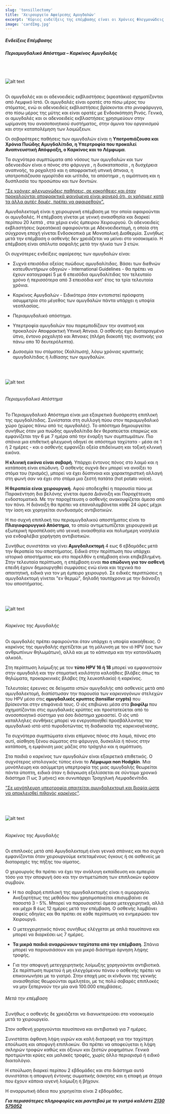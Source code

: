 ```yaml
---
slug: 'tonsillectomy'
title: 'Χειρουργείο Αφαίρεσης Αμυγδαλών'
excerpt: 'Κύριες ενδείξεις της επέμβασης είναι οι Χρόνιες Φλεγμονώδεις Παθήσεις, οι Κακοήθειες και το Λέμφωμα και η Αποφρακτική Υπνική Άπνοια.'
image: 'cardImg.jpg'
---
```

##### Ενδείξεις Επέμβασης
##### Περιαμυγδαλικό Απόστημα – Καρκίνος Αμυγδαλής
<br/>
<br/>

![alt text](cardImg.jpg)
<br/>
<br/>

Οι αμυγδαλές και οι αδενοειδείς εκβλαστήσεις (κρεατάκια) σχηματίζονται από Λεμφικό Ιστό. Οι αμυγδαλές είναι ορατές στο πίσω μέρος του στόματος, ενώ οι αδενοειδείς εκβλαστήσεις βρίσκονται στο ρινοφάρυγγα, στο πίσω μέρος της μύτης και είναι ορατές με Ενδοσκόπηση Ρινός. Γενικά, οι αμυγδαλές και οι αδενοειδείς εκβλαστήσεις χρησιμεύουν στην ωρίμανση του ανοσοποιητικού συστήματος, στην άμυνα του οργανισμού και στην καταπολέμηση των λοιμώξεων. 


Οι σοβαρότερες παθήσεις των αμυγδαλών είναι η **Υποτροπιάζουσα και Χρόνια Πυώδης Αμυγδαλίτιδα, η Υπερτροφία που προκαλεί Αναπνευστική Απόφραξη, ο Καρκίνος και το Λέμφωμα**. 


Τα συχνότερα συμπτώματα από νόσους των αμυγδαλών και των αδενοειδών είναι ο πόνος στο φάρυγγα , η δυσκαταποσία , η δυσχέρεια αναπνοής, το ροχαλητό και η αποφρακτική υπνική άπνοια, η υποτροπιάζουσα ιγμορίτιδα και ωτίτιδα, τα απόστημα , η αιμόπτυση και η δυσπλασία του προσώπου και των δοντιών. 

<u>"Σε χρόνιες φλεγμονώδεις παθήσεις, σε κακοήθειες και όταν προκαλούνται αποφρακτικά φαινόμενα είναι φανερό ότι, οι χρήσιμες κατά τα άλλα αυτές δομές, πρέπει να αφαιρεθούν".</u>

Αμυγδαλεκτομή είναι η χειρουργική επέμβαση με την οποία αφαιρούνται οι αμυγδαλές. Η επέμβαση γίνεται με γενική αναισθησία και διαρκεί περίπου 20 λεπτά , στα χέρια ενός έμπειρου Χειρουργού. Οι αδενοειδείς εκβλαστήσεις (κρεατάκια) αφαιρούνται με Αδενοειδεκτομή, η οποία στη σύγχρονη εποχή γίνεται Ενδοσκοπικά με Μονοπολική Διαθερμία. Συνήθως μετά την επέμβαση ο ασθενής δεν χρειάζεται να μείνει στο νοσοκομείο. Η επέμβαση είναι απόλυτα ασφαλής μετά την ηλικία των 3 ετών.

Οι συχνότερες ενδείξεις αφαίρεσης των αμυγδαλών είναι:

* Συχνά επεισόδια οξείας πυώδους αμυγδαλίτιδας. 
Βάσει των διεθνών κατευθυντήριων οδηγιών - International Guidelines - θα πρέπει να έχουν καταγραφεί 5 με 6 επεισόδια αμυγδαλίτιδας τον τελευταίο χρόνο ή περισσότερα από 3 επεισόδια κατ' έτος τα τρία τελευταία χρόνια.

* Καρκίνος Αμυγδαλών - Ειδικότερα όταν εντοπιστεί πρόσφατη ασυμμετρία στο μέγεθος των αμυγδαλών πάντα υπάρχει η υποψία νεοπλασίας.

* Περιαμυγδαλικό απόστημα.

* Υπερτροφία αμυγδαλών που παρεμποδίζουν την αναπνοή και προκαλούν Αποφρακτική Υπνική Άπνοια. Ο ασθενής έχει διαταραγμένο ύπνο, έντονο ροχαλητό και Άπνοιες (πλήρη διακοπή της αναπνοής για πάνω απο 10 δευτερόλεπτα).

* Δυσοσμία του στόματος (Χαλίτωση), λόγω χρόνιας κρυπτικής αμυγδαλίτιδας ή λιθίασης των αμυγδαλών.

<br/>
<br/>

![alt text](pa1.jpg)
<br/>
<br/>

###### Περιαμυγδαλικό Απόστημα

Το Περιαμυγδαλικό Απόστημα είναι μια εξαιρετικά δυσάρεστη επιπλοκή της αμυγδαλίτιδας. Συνίσταται στη συλλογή πύου στον περιαμυγδαλικό χώρο (χώρος πάνω από τις αμυγδαλές). Το απόστημα δημιουργείται συνήθως όταν μια πυώδης αμυγδαλίτιδα δεν θεραπεύεται επαρκώς και εμφανίζεται την 6 με 7 ημέρα από την έναρξη των συμπτωμάτων. Πιο σπάνια μια επιθετική φλεγμονή οδηγεί σε απόστημα ταχύτατα - μέσα σε 1 ή 2 ημέρες - και ο ασθενής εμφανίζει οξεία επιδείνωση και τοξική κλινική εικόνα. 

**Η κλινική εικόνα είναι σοβαρή**. Υπάρχει έντονος πόνος στο λαιμό και η κατάποση είναι επώδυνη. Ο ασθενής συχνά δεν μπορεί να ανοίξει το στόμα του (τρισμός), μπορεί να έχει δύσπνοια και χαρακτηριστική αλλαγή στη φωνή σαν να έχει στο στόμα μια ζεστή πατάτα (hot potato voice).

**Η θεραπεία είναι χειρουργική**. Αφού αποδειχθεί η παρουσία πύου με Παρακέντηση δια βελόνης γίνεται άμεσα Διάνοιξη και Παροχέτευση ενδοστοματικά. Με την παροχέτευση ο ασθενής ανακουφίζεται άμεσα από τον πόνο. Η διάνοιξη θα πρέπει να επαναλαμβάνεται κάθε 24 ώρες μέχρι την ίαση και χορηγείται συνδυασμός αντιβιοτικών. 

Η πιο συχνή επιπλοκή του περιαμυγδαλικού αποστήματος είναι το **Πλαγιοφαρυγγικό Απόστημα**, το οποίο αντιμετωπίζεται χειρουργικά με εξωτερική προσπέλαση υπό γενική αναισθησία και πολυήμερη νοσηλεία για ενδοφλέβια χορήγηση αντιβιοτικών.

Συνήθως συνιστάται να γίνει **Αμυγδαλεκτομή** 4 εως 6 εβδομάδες μετά την θεραπεία του αποστήματος. Ειδικά στην περίπτωση που υπάρχει ιστορικό αποστήματος και στο παρελθόν η επέμβαση είναι επιβεβλημένη. Στην τελευταία περίπτωση, η επέμβαση ειναι **πιο επώδυνη για τον ασθενή** επειδή έχουν δημιουργηθεί συμφύσεις ενώ είναι και τεχνικά πιο απαιτητική, ειδικά για τον μη έμπειρο χειρουργό. Σε ειδικές περιπτώσεις η αμυγδαλεκτομή γίνεται "εν θερμώ", δηλαδή ταυτόχρονα με την διάνοιξη του αποστήματος.

<br/>
<br/>

![alt text](pa3.jpg)
<br/>
<br/>

###### Καρκίνος της Αμυγδαλής

Οι αμυγδαλές πρέπει αφαιρούνται όταν υπάρχει η υποψία κακοήθειας. Ο καρκίνος της αμυγδαλής σχετίζεται με τη μόλυνση με τον ιό HPV (ιος των ανθρωπίνων θηλωμάτων), αλλά και με το κάπνισμα και την κατανάλωση αλκοόλ.

Στη περίπτωση λοίμωξης με τον **τύπο HPV 16 ή 18** μπορεί να εμφανιστούν στην αμυγδαλή και την στοματική κοιλότητα καλοήθεις βλάβες όπως τα θηλώματα, προκαρκινικές βλάβες (πχ λευκοπλακία) ή καρκίνος.

Τελευταίες έρευνες σε δείγματα ιστών αμυγδαλής από ασθενείς μετά από αμυγδαλεκτομή, διαπίστωσαν την παρουσία των καρκινογόνων στελεχών του HPV μέσα στις **αμυγδαλικές κρυπτες  (tonsillar crypts)** που βρίσκονται στην επιφάνειά τους. Ο ιός επιβιώνει μέσα στα **βιοφίλμ** που σχηματίζονται στις αμυγδαλικές κρύπτες και προστατεύεται από το ανοσοποιητικό σύστημα για όσο διάστημα χρειαστεί. Ο ιός υπό καταλληλες συνθήκες μπορεί να ενεργοποιηθεί προσβάλλοντας τον αμυγδαλικό ιστό ιστό πυροδοτώντας τη διαδικασία της καρκινογένεσης.

Τα συχνότερα συμπτώματα είναι επίμονος πόνος στο λαιμό, πόνος στο αυτί, αίσθηση ξένου σώματος στο φάρυγγα, δυσκολία ή πόνος στην κατάποση, η εμφάνιση μιας μάζας στο τράχηλο και η αιμόπτυση.  

Στα παιδιά ο καρκίνος των αμυγδαλών είναι εξαιρετικά επιθετικός. Ο συχνότερος ιστολογικός τύπος είναι το **Λέμφωμα non Hodgkin**. Μια μονόπλευρη και ασύμμετρη υπερτροφία της μιας αμυγδαλής θεωρείται πάντα ύποπτη, ειδικά όταν η διόγκωση εξελίσσεται σε σύντομο χρονικό διάστημα (1 ως 3 μήνες) και συνυπάρχει Τραχηλική Λεμφαδενίτιδα. 

<u>"Σε μονόπλευρη υπερτροφία απαιτείται αμυγδαλεκτομή και βιοψία ώστε να αποκλεισθεί πιθανός καρκίνος"</u>. 

<br/>
<br/>

![alt text](pa4.jpg)
<br/>
<br/>

###### Καρκίνος της Αμυγδαλής

Οι επιπλοκές μετά από Αμυγδαλεκτομή είναι γενικά σπάνιες και πιο συχνά εμφανίζονται όταν χειρουργούμε εκτεταμένους όγκους ή σε ασθενείς με διαταραχές της πήξης του αίματος.

Ο χειρουργός θα πρέπει να έχει την ανάλογη εκπαίδευση και εμπειρία τόσο για την αποφυγή όσο και την αντιμετώπιση των επιπλοκών εφόσον συμβούν.

* Η πιο σοβαρή επιπλοκή της αμυγδαλεκτομής είναι η αιμορραγία. Ανεξαρτήτως της μεθόδου που χρησιμοποιείται επισυμβαίνει σε ποσοστό 3 - 5%. Μπορεί να παρουσιαστεί άμεσα μετεγχειρητικά, αλλά και μέχρι 8 έως 12 ημέρες μετά την επέμβαση. Ο ασθενής λαμβάνει σαφείς οδηγίες και θα πρέπει σε κάθε περίπτωση να ενημερώσει τον Χειρουργό. 

* Ο μετεγχειρητικός πόνος συνήθως ελέγχεται με απλά παυσίπονα και μπορεί να διαρκέσει ως 7 ημέρες.

* **Τα μικρά παιδιά αναρρώνουν ταχύτατα από την επέμβαση**. Σπάνια μπορεί να παρουσιάσουν και για μικρό διάστημα άρνηση λήψης τροφής.

* Για την αποφυγή μετεγχειρητικής λοίμωξης χορηγούνται αντιβιοτικά. Σε περίπτωση πυρετού ή μη ελεγχόμενου πόνου ο ασθενής πρέπει να επικοινωνήσει με το γιατρό.
Στην εποχή μας οι κίνδυνοι της γενικής αναισθησίας θεωρούνται αμελητέοι, με τις πολύ σοβαρές επιπλοκές να μην ξεπερνούν την μία ανά 100.000 επεμβάσεις.


###### Μετά την επέμβαση

Συνήθως ο ασθενής δε χρειάζεται να διανυκτερεύσει στο νοσοκομείο μετά το χειρουργείο. 

Στον ασθενή χορηγούνται παυσίπονα και αντιβιοτικά για 7 ημέρες. 

Συνιστάται άφθονη λήψη υγρών και καλή διατροφή για την ταχύτερη επούλωση και αποφυγή επιπλοκών. Θα πρέπει να αποφεύγεται η λήψη σκληρών τροφών καθώς και όξινων και ζεστών ροφημάτων. Γενικά προτιμώνται κρύες και μαλακές τροφές, χωρίς άλλο περιορισμό ή ειδικό διαιτολόγιο. 

Η επούλωση διαρκεί περίπου 2 εβδομάδες και στο διάστημα αυτό συνιστάται η αποφυγή έντονης σωματικής άσκησης και η επαφή με άτομα που έχουν κάποια ιογενή λοίμωξη ή βήχουν. 

Η αναρρωτική άδεια που χορηγείται είναι 2 εβδομάδες.

***Για περισσότερες πληροφορίες και ραντεβού με το γιατρό καλέστε [2130 575052](tel:2130575052 "2130 575052")***